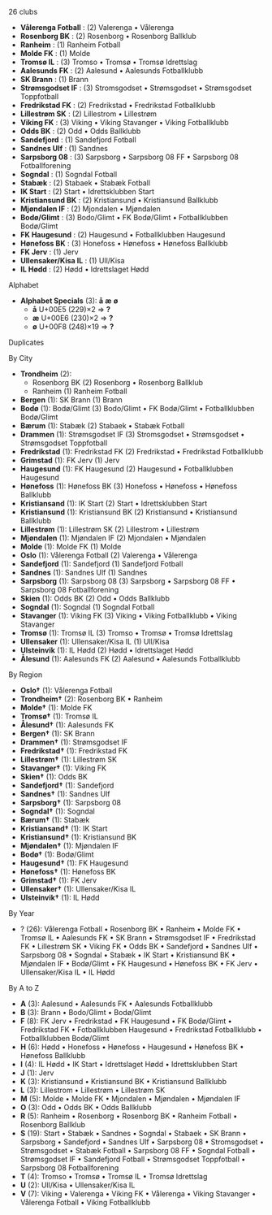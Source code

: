 26 clubs

- **Vålerenga Fotball** : (2) Valerenga • Vålerenga
- **Rosenborg BK** : (2) Rosenborg • Rosenborg Ballklub
- **Ranheim** : (1) Ranheim Fotball
- **Molde FK** : (1) Molde
- **Tromsø IL** : (3) Tromso • Tromsø • Tromsø Idrettslag
- **Aalesunds FK** : (2) Aalesund • Aalesunds Fotballklubb
- **SK Brann** : (1) Brann
- **Strømsgodset IF** : (3) Stromsgodset • Strømsgodset • Strømsgodset Toppfotball
- **Fredrikstad FK** : (2) Fredrikstad • Fredrikstad Fotballklubb
- **Lillestrøm SK** : (2) Lillestrom • Lillestrøm
- **Viking FK** : (3) Viking • Viking Stavanger • Viking Fotballklubb
- **Odds BK** : (2) Odd • Odds Ballklubb
- **Sandefjord** : (1) Sandefjord Fotball
- **Sandnes Ulf** : (1) Sandnes
- **Sarpsborg 08** : (3) Sarpsborg • Sarpsborg 08 FF • Sarpsborg 08 Fotballforening
- **Sogndal** : (1) Sogndal Fotball
- **Stabæk** : (2) Stabaek • Stabæk Fotball
- **IK Start** : (2) Start • Idrettsklubben Start
- **Kristiansund BK** : (2) Kristiansund • Kristiansund Ballklubb
- **Mjøndalen IF** : (2) Mjondalen • Mjøndalen
- **Bodø/Glimt** : (3) Bodo/Glimt • FK Bodø/Glimt • Fotballklubben Bodø/Glimt
- **FK Haugesund** : (2) Haugesund • Fotballklubben Haugesund
- **Hønefoss BK** : (3) Honefoss • Hønefoss • Hønefoss Ballklubb
- **FK Jerv** : (1) Jerv
- **Ullensaker/Kisa IL** : (1) Ull/Kisa
- **IL Hødd** : (2) Hødd • Idrettslaget Hødd




Alphabet

- **Alphabet Specials** (3):  **å**  **æ**  **ø** 
  - **å** U+00E5 (229)×2 ⇒ **?**
  - **æ** U+00E6 (230)×2 ⇒ **?**
  - **ø** U+00F8 (248)×19 ⇒ **?**




Duplicates





By City

- **Trondheim** (2): 
  - Rosenborg BK  (2) Rosenborg • Rosenborg Ballklub
  - Ranheim  (1) Ranheim Fotball
- **Bergen** (1): SK Brann  (1) Brann
- **Bodø** (1): Bodø/Glimt  (3) Bodo/Glimt • FK Bodø/Glimt • Fotballklubben Bodø/Glimt
- **Bærum** (1): Stabæk  (2) Stabaek • Stabæk Fotball
- **Drammen** (1): Strømsgodset IF  (3) Stromsgodset • Strømsgodset • Strømsgodset Toppfotball
- **Fredrikstad** (1): Fredrikstad FK  (2) Fredrikstad • Fredrikstad Fotballklubb
- **Grimstad** (1): FK Jerv  (1) Jerv
- **Haugesund** (1): FK Haugesund  (2) Haugesund • Fotballklubben Haugesund
- **Hønefoss** (1): Hønefoss BK  (3) Honefoss • Hønefoss • Hønefoss Ballklubb
- **Kristiansand** (1): IK Start  (2) Start • Idrettsklubben Start
- **Kristiansund** (1): Kristiansund BK  (2) Kristiansund • Kristiansund Ballklubb
- **Lillestrøm** (1): Lillestrøm SK  (2) Lillestrom • Lillestrøm
- **Mjøndalen** (1): Mjøndalen IF  (2) Mjondalen • Mjøndalen
- **Molde** (1): Molde FK  (1) Molde
- **Oslo** (1): Vålerenga Fotball  (2) Valerenga • Vålerenga
- **Sandefjord** (1): Sandefjord  (1) Sandefjord Fotball
- **Sandnes** (1): Sandnes Ulf  (1) Sandnes
- **Sarpsborg** (1): Sarpsborg 08  (3) Sarpsborg • Sarpsborg 08 FF • Sarpsborg 08 Fotballforening
- **Skien** (1): Odds BK  (2) Odd • Odds Ballklubb
- **Sogndal** (1): Sogndal  (1) Sogndal Fotball
- **Stavanger** (1): Viking FK  (3) Viking • Viking Fotballklubb • Viking Stavanger
- **Tromsø** (1): Tromsø IL  (3) Tromso • Tromsø • Tromsø Idrettslag
- **Ullensaker** (1): Ullensaker/Kisa IL  (1) Ull/Kisa
- **Ulsteinvik** (1): IL Hødd  (2) Hødd • Idrettslaget Hødd
- **Ålesund** (1): Aalesunds FK  (2) Aalesund • Aalesunds Fotballklubb




By Region

- **Oslo†** (1):   Vålerenga Fotball
- **Trondheim†** (2):   Rosenborg BK • Ranheim
- **Molde†** (1):   Molde FK
- **Tromsø†** (1):   Tromsø IL
- **Ålesund†** (1):   Aalesunds FK
- **Bergen†** (1):   SK Brann
- **Drammen†** (1):   Strømsgodset IF
- **Fredrikstad†** (1):   Fredrikstad FK
- **Lillestrøm†** (1):   Lillestrøm SK
- **Stavanger†** (1):   Viking FK
- **Skien†** (1):   Odds BK
- **Sandefjord†** (1):   Sandefjord
- **Sandnes†** (1):   Sandnes Ulf
- **Sarpsborg†** (1):   Sarpsborg 08
- **Sogndal†** (1):   Sogndal
- **Bærum†** (1):   Stabæk
- **Kristiansand†** (1):   IK Start
- **Kristiansund†** (1):   Kristiansund BK
- **Mjøndalen†** (1):   Mjøndalen IF
- **Bodø†** (1):   Bodø/Glimt
- **Haugesund†** (1):   FK Haugesund
- **Hønefoss†** (1):   Hønefoss BK
- **Grimstad†** (1):   FK Jerv
- **Ullensaker†** (1):   Ullensaker/Kisa IL
- **Ulsteinvik†** (1):   IL Hødd




By Year

- ? (26):   Vålerenga Fotball • Rosenborg BK • Ranheim • Molde FK • Tromsø IL • Aalesunds FK • SK Brann • Strømsgodset IF • Fredrikstad FK • Lillestrøm SK • Viking FK • Odds BK • Sandefjord • Sandnes Ulf • Sarpsborg 08 • Sogndal • Stabæk • IK Start • Kristiansund BK • Mjøndalen IF • Bodø/Glimt • FK Haugesund • Hønefoss BK • FK Jerv • Ullensaker/Kisa IL • IL Hødd






By A to Z

- **A** (3): Aalesund • Aalesunds FK • Aalesunds Fotballklubb
- **B** (3): Brann • Bodo/Glimt • Bodø/Glimt
- **F** (8): FK Jerv • Fredrikstad • FK Haugesund • FK Bodø/Glimt • Fredrikstad FK • Fotballklubben Haugesund • Fredrikstad Fotballklubb • Fotballklubben Bodø/Glimt
- **H** (6): Hødd • Honefoss • Hønefoss • Haugesund • Hønefoss BK • Hønefoss Ballklubb
- **I** (4): IL Hødd • IK Start • Idrettslaget Hødd • Idrettsklubben Start
- **J** (1): Jerv
- **K** (3): Kristiansund • Kristiansund BK • Kristiansund Ballklubb
- **L** (3): Lillestrom • Lillestrøm • Lillestrøm SK
- **M** (5): Molde • Molde FK • Mjondalen • Mjøndalen • Mjøndalen IF
- **O** (3): Odd • Odds BK • Odds Ballklubb
- **R** (5): Ranheim • Rosenborg • Rosenborg BK • Ranheim Fotball • Rosenborg Ballklub
- **S** (19): Start • Stabæk • Sandnes • Sogndal • Stabaek • SK Brann • Sarpsborg • Sandefjord • Sandnes Ulf • Sarpsborg 08 • Stromsgodset • Strømsgodset • Stabæk Fotball • Sarpsborg 08 FF • Sogndal Fotball • Strømsgodset IF • Sandefjord Fotball • Strømsgodset Toppfotball • Sarpsborg 08 Fotballforening
- **T** (4): Tromso • Tromsø • Tromsø IL • Tromsø Idrettslag
- **U** (2): Ull/Kisa • Ullensaker/Kisa IL
- **V** (7): Viking • Valerenga • Viking FK • Vålerenga • Viking Stavanger • Vålerenga Fotball • Viking Fotballklubb




